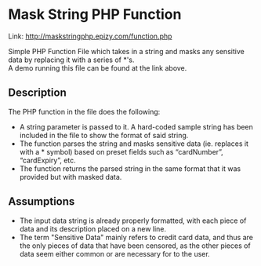 # Mask String PHP Function
Link: http://maskstringphp.epizy.com/function.php

Simple PHP Function File which takes in a string and masks any sensitive data by replacing it with a series of *'s.<br>
A demo running this file can be found at the link above.

## Description
The PHP function in the file does the following:
- A string parameter is passed to it. A hard-coded sample string has been included in the file to show the format of said string.
- The function parses the string and masks sensitive data (ie. replaces it with a * symbol) based on preset fields such as “cardNumber”, “cardExpiry”, etc.
- The function returns the parsed string in the same format that it was provided but with masked data.

## Assumptions
- The input data string is already properly formatted, with each piece of data and its description placed on a new line.
- The term "Sensitive Data" mainly refers to credit card data, and thus are the only pieces of data that have been censored, as the other pieces of data seem either common or are necessary for to the user.
